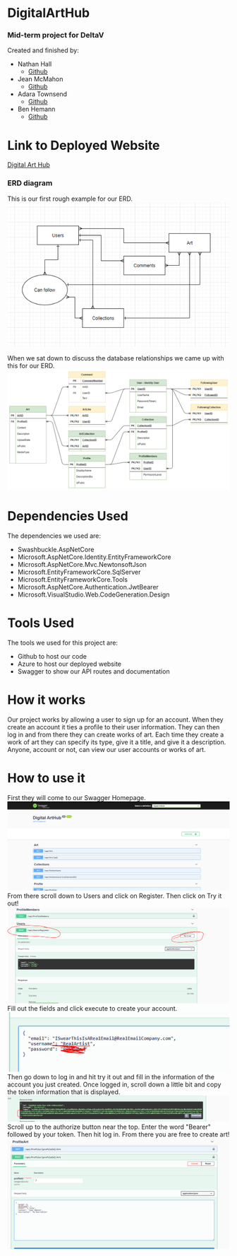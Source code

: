 

# DigitalArtHub
### Mid-term project for DeltaV   
Created and finished by:
- Nathan Hall 
    - [Github](https://github.com/Vavyo)
- Jean McMahon 
    - [Github](https://github.com/jmcia2020)
- Adara Townsend
    - [Github](https://github.com/adard2002)
- Ben Hemann 
    - [Github](https://github.com/Kozer2)



# Link to Deployed Website
[Digital Art Hub](https://digitalarthub.azurewebsites.net/index.html)


### ERD diagram
This is our first rough example for our ERD.
![Diagram](assets/image.png)


When we sat down to discuss the database relationships we came up with this for our ERD.
![Diagram](assets/DigitalArtHubERD.png)


# Dependencies Used
The dependencies we used are:

- Swashbuckle.AspNetCore
- Microsoft.AspNetCore.Identity.EntityFrameworkCore
- Microsoft.AspNetCore.Mvc.NewtonsoftJson
- Microsoft.EntityFrameworkCore.SqlServer
- Microsoft.EntityFrameworkCore.Tools
- Microsoft.AspNetCore.Authentication.JwtBearer
- Microsoft.VisualStudio.Web.CodeGeneration.Design

# Tools Used
The tools we used for this project are:
- Github to host our code
- Azure to host our deployed website
- Swagger to show our API routes and documentation 


# How it works
Our project works by allowing a user to sign up for an account. When they create an account it ties a profile to their user information. 
They can then log in and from there they can create works of art. Each time they create a work of art they can specify its type, give it a title, and give it a description. Anyone, account or not, can view our user accounts or works of art. 



# How to use it
First they will come to our Swagger Homepage.
![Homepage](assets/01.PNG)
From there scroll down to Users and click on Register. Then click on Try it out!
![Register](assets/02.PNG)
Fill out the fields and click execute to create your account. 
![Register2](assets/03.PNG)
Then go down to log in and hit try it out and fill in the information of the account you just created.
Once logged in, scroll down a little bit and copy the token information that is displayed.
![LoginAndToken](assets/04.PNG)
Scroll up to the authorize button near the top. Enter the word "Bearer" followed by your token. Then hit log in. 
From there you are free to create art! 
![Create!](assets/05.PNG)

